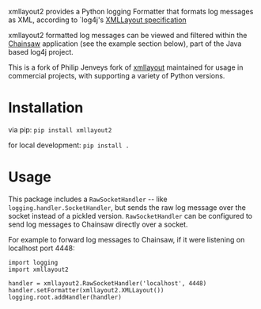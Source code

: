 xmllayout2 provides a Python logging Formatter that formats log messages as XML,
according to `log4j's [XMLLayout specification](https://logging.apache.org/log4j/1.2/apidocs/org/apache/log4j/xml/XMLLayout.html)

xmllayout2 formatted log messages can be viewed and filtered within the
[Chainsaw](https://logging.apache.org/chainsaw/2.x) application
(see the example section below), part of the Java based log4j project.

This is a fork of Philip Jenveys fork of [xmllayout](https://github.com/perillaseed/xmllayout) maintained for usage in commercial projects, with supporting a variety of Python versions.

# Installation
via pip: `pip install xmllayout2`

for local development: `pip install .`

# Usage
This package includes a `RawSocketHandler` -- like
`logging.handler.SocketHandler`, but sends the raw log message over the socket
instead of a pickled version. `RawSocketHandler` can be configured to send log
messages to Chainsaw directly over a socket.

For example to forward log messages to Chainsaw, if it were listening on
localhost port 4448:

    import logging
    import xmllayout2

    handler = xmllayout2.RawSocketHandler('localhost', 4448)
    handler.setFormatter(xmllayout2.XMLLayout())
    logging.root.addHandler(handler)


